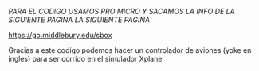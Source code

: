 *PARA EL CODIGO USAMOS PRO MICRO Y SACAMOS LA INFO DE LA SIGUIENTE PAGINA LA SIGUIENTE PAGINA:*

https://go.middlebury.edu/sbox

Gracias a este codigo podemos hacer un controlador de aviones (yoke en ingles) para ser corrido en el simulador Xplane

